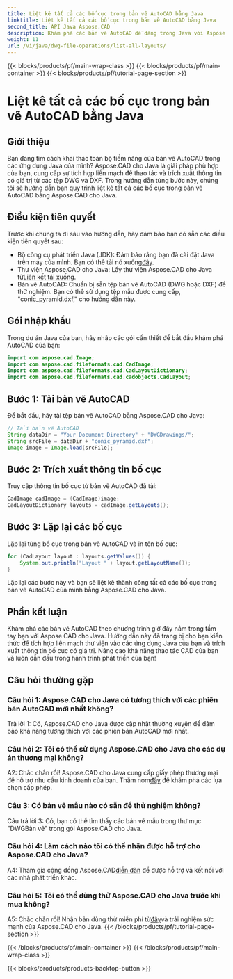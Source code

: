 ```yaml
---
title: Liệt kê tất cả các bố cục trong bản vẽ AutoCAD bằng Java
linktitle: Liệt kê tất cả các bố cục trong bản vẽ AutoCAD bằng Java
second_title: API Java Aspose.CAD
description: Khám phá các bản vẽ AutoCAD dễ dàng trong Java với Aspose.CAD. Liệt kê tất cả các bố cục, trích xuất thông tin có giá trị. Tải xuống ngay để tích hợp liền mạch!
weight: 11
url: /vi/java/dwg-file-operations/list-all-layouts/
---
```


{{< blocks/products/pf/main-wrap-class >}}
{{< blocks/products/pf/main-container >}}
{{< blocks/products/pf/tutorial-page-section >}}

# Liệt kê tất cả các bố cục trong bản vẽ AutoCAD bằng Java

## Giới thiệu

Bạn đang tìm cách khai thác toàn bộ tiềm năng của bản vẽ AutoCAD trong các ứng dụng Java của mình? Aspose.CAD cho Java là giải pháp phù hợp của bạn, cung cấp sự tích hợp liền mạch để thao tác và trích xuất thông tin có giá trị từ các tệp DWG và DXF. Trong hướng dẫn từng bước này, chúng tôi sẽ hướng dẫn bạn quy trình liệt kê tất cả các bố cục trong bản vẽ AutoCAD bằng Aspose.CAD cho Java.

## Điều kiện tiên quyết

Trước khi chúng ta đi sâu vào hướng dẫn, hãy đảm bảo bạn có sẵn các điều kiện tiên quyết sau:
- Bộ công cụ phát triển Java (JDK): Đảm bảo rằng bạn đã cài đặt Java trên máy của mình. Bạn có thể tải nó xuống[đây](https://www.oracle.com/java/technologies/javase-downloads.html).
-  Thư viện Aspose.CAD cho Java: Lấy thư viện Aspose.CAD cho Java từ[Liên kết tải xuống](https://releases.aspose.com/cad/java/).
- Bản vẽ AutoCAD: Chuẩn bị sẵn tệp bản vẽ AutoCAD (DWG hoặc DXF) để thử nghiệm. Bạn có thể sử dụng tệp mẫu được cung cấp, "conic_pyramid.dxf," cho hướng dẫn này.

## Gói nhập khẩu

Trong dự án Java của bạn, hãy nhập các gói cần thiết để bắt đầu khám phá AutoCAD của bạn:

```java
import com.aspose.cad.Image;
import com.aspose.cad.fileformats.cad.CadImage;
import com.aspose.cad.fileformats.cad.CadLayoutDictionary;
import com.aspose.cad.fileformats.cad.cadobjects.CadLayout;
```

## Bước 1: Tải bản vẽ AutoCAD

Để bắt đầu, hãy tải tệp bản vẽ AutoCAD bằng Aspose.CAD cho Java:

```java
// Tải bản vẽ AutoCAD
String dataDir = "Your Document Directory" + "DWGDrawings/";
String srcFile = dataDir + "conic_pyramid.dxf";
Image image = Image.load(srcFile);
```

## Bước 2: Trích xuất thông tin bố cục

Truy cập thông tin bố cục từ bản vẽ AutoCAD đã tải:

```java
CadImage cadImage = (CadImage)image;
CadLayoutDictionary layouts = cadImage.getLayouts();
```

## Bước 3: Lặp lại các bố cục

Lặp lại từng bố cục trong bản vẽ AutoCAD và in tên bố cục:

```java
for (CadLayout layout : layouts.getValues()) {
    System.out.println("Layout " + layout.getLayoutName());
}
```

Lặp lại các bước này và bạn sẽ liệt kê thành công tất cả các bố cục trong bản vẽ AutoCAD của mình bằng Aspose.CAD cho Java.

## Phần kết luận

Khám phá các bản vẽ AutoCAD theo chương trình giờ đây nằm trong tầm tay bạn với Aspose.CAD cho Java. Hướng dẫn này đã trang bị cho bạn kiến thức để tích hợp liền mạch thư viện vào các ứng dụng Java của bạn và trích xuất thông tin bố cục có giá trị. Nâng cao khả năng thao tác CAD của bạn và luôn dẫn đầu trong hành trình phát triển của bạn!

## Câu hỏi thường gặp

### Câu hỏi 1: Aspose.CAD cho Java có tương thích với các phiên bản AutoCAD mới nhất không?

Trả lời 1: Có, Aspose.CAD cho Java được cập nhật thường xuyên để đảm bảo khả năng tương thích với các phiên bản AutoCAD mới nhất.

### Câu hỏi 2: Tôi có thể sử dụng Aspose.CAD cho Java cho các dự án thương mại không?

 A2: Chắc chắn rồi! Aspose.CAD cho Java cung cấp giấy phép thương mại để hỗ trợ nhu cầu kinh doanh của bạn. Thăm nom[đây](https://purchase.aspose.com/buy) để khám phá các lựa chọn cấp phép.

### Câu 3: Có bản vẽ mẫu nào có sẵn để thử nghiệm không?

Câu trả lời 3: Có, bạn có thể tìm thấy các bản vẽ mẫu trong thư mục "DWGBản vẽ" trong gói Aspose.CAD cho Java.

### Câu hỏi 4: Làm cách nào tôi có thể nhận được hỗ trợ cho Aspose.CAD cho Java?

 A4: Tham gia cộng đồng Aspose.CAD[diễn đàn](https://forum.aspose.com/c/cad/19) để được hỗ trợ và kết nối với các nhà phát triển khác.

### Câu hỏi 5: Tôi có thể dùng thử Aspose.CAD cho Java trước khi mua không?

 A5: Chắc chắn rồi! Nhận bản dùng thử miễn phí từ[đây](https://releases.aspose.com/)và trải nghiệm sức mạnh của Aspose.CAD cho Java.
{{< /blocks/products/pf/tutorial-page-section >}}

{{< /blocks/products/pf/main-container >}}
{{< /blocks/products/pf/main-wrap-class >}}

{{< blocks/products/products-backtop-button >}}
